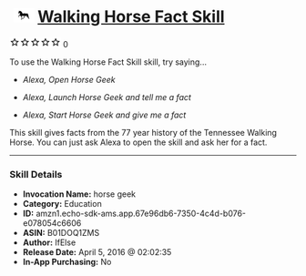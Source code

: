 # &nbsp;<img src="skill_icon" alt="Walking Horse Fact Skill icon" width="36"> [Walking Horse Fact Skill](http://alexa.amazon.com/#skills/amzn1.echo-sdk-ams.app.67e96db6-7350-4c4d-b076-e078054c6606)
![0 stars](../../images/ic_star_border_black_18dp_1x.png)![0 stars](../../images/ic_star_border_black_18dp_1x.png)![0 stars](../../images/ic_star_border_black_18dp_1x.png)![0 stars](../../images/ic_star_border_black_18dp_1x.png)![0 stars](../../images/ic_star_border_black_18dp_1x.png) 0

To use the Walking Horse Fact Skill skill, try saying...

* *Alexa, Open Horse Geek*

* *Alexa, Launch Horse Geek and tell me a fact*

* *Alexa, Start Horse Geek and give me a fact*

This skill gives facts from the 77 year history of the Tennessee Walking Horse. You can just ask Alexa to open the skill and ask her for a fact.

***

### Skill Details

* **Invocation Name:** horse geek
* **Category:** Education
* **ID:** amzn1.echo-sdk-ams.app.67e96db6-7350-4c4d-b076-e078054c6606
* **ASIN:** B01DOQ1ZMS
* **Author:** IfElse
* **Release Date:** April 5, 2016 @ 02:02:35
* **In-App Purchasing:** No
